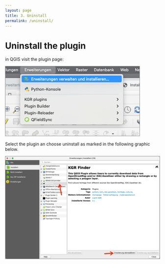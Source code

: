 ```yaml
---
layout: page
title: 3. Uninstall
permalink: /uninstall/
---
```



# Uninstall the plugin

in QGIS visit the plugin page:

<img src="/assets/images/qgis-install-plugins.png" alt="Github release" style="border: 1px solid  gray">

Select the plugin an choose uninstall as marked in the following graphic below.

<img src="/assets/images/uninstall.jpeg" alt="Github release" style="border: 1px solid  gray">

